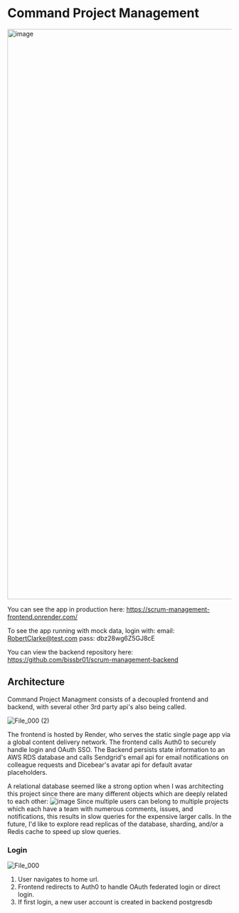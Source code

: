 # Command Project Management
<img width="1280" alt="image" src="https://user-images.githubusercontent.com/13155120/210288388-6e44b0d6-2875-4d3b-877f-9bcf496ad970.png">

You can see the app in production here:
<https://scrum-management-frontend.onrender.com/>

To see the app running with mock data, login with:
email: RobertClarke@test.com
pass: dbz28wg6Z5GJ8cE

You can view the backend repository here:
<https://github.com/bissbr01/scrum-management-backend>

## Architecture
Command Project Managment consists of a decoupled frontend and backend, with several other 3rd party api's also being called.  

![File_000 (2)](https://user-images.githubusercontent.com/13155120/210289485-bf8a9a7f-1845-4ac9-a83a-33a496521fa1.png)

The frontend is hosted by Render, who serves the static single page app via a global content delivery network.  The frontend calls Auth0 to securely handle login and OAuth SSO.  The Backend persists state information to an AWS RDS database and calls Sendgrid's email api for email notifications on colleague requests and Dicebear's avatar api for default avatar placeholders.  

A relational database seemed like a strong option when I was architecting this project since there are many different objects which are deeply related to each other:
![image](https://user-images.githubusercontent.com/13155120/210289702-daf7ff20-fb36-4141-82f8-f1413ff6e802.png)
Since multiple users can belong to multiple projects which each have a team with numerous comments, issues, and notifications, this results in slow queries for the expensive larger calls.  In the future, I'd like to explore read replicas of the database, sharding, and/or a Redis cache to speed up slow queries.

### Login
![File_000](https://user-images.githubusercontent.com/13155120/210289121-24e4c1b3-b804-4a08-b412-731db11062a4.png)
1. User navigates to home url.
2. Frontend redirects to Auth0 to handle OAuth federated login or direct login.
3. If first login, a new user account is created in backend postgresdb
